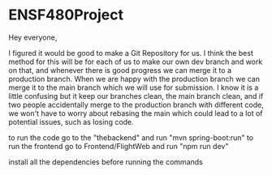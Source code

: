 # ENSF480Project

Hey everyone,

I figured it would be good to make a Git Repository for us. I think the best method for this will be for each of us to make our own dev branch and work on that, and whenever there is good progress we can merge it to a production branch. When we are happy with the production branch we can merge it to the main branch which we will use for submission. I know it is a little confusing but it keep our branches clean, the main branch clean, and if two people accidentally merge to the production branch with different code, we won't have to worry about rebasing the main which could lead to a lot of potential issues, such as losing code.

to run the code go to the "thebackend" and run "mvn spring-boot:run" 
to run the frontend go to Frontend/FlightWeb and run "npm run dev" 

install all the dependencies before running the commands
